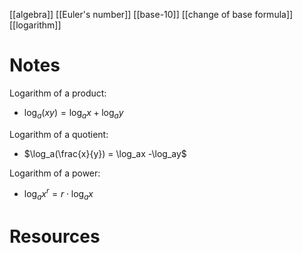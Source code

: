 [[algebra]]
[[Euler's number]]
[[base-10]]
[[change of base formula]]
[[logarithm]]

# Notes
Logarithm of a product:
- $\log_a(xy) = \log_ax +\log_ay$

Logarithm of a quotient:
- $\log_a(\frac{x}{y}) = \log_ax -\log_ay$

Logarithm of a power:
- $\log_ax^r = r \cdot \log_ax$

# Resources